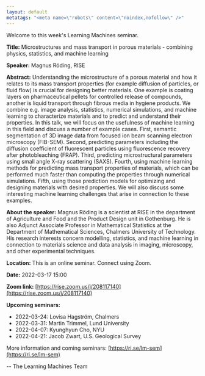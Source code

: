 ```yaml
---
layout: default
metatags: "<meta name=\"robots\" content=\"noindex,nofollow\" />"
---
```

Welcome to this week's Learning Machines seminar.

**Title:** Microstructures and mass transport in porous materials - combining physics, statistics, and machine learning

**Speaker:** Magnus Röding, RISE

**Abstract:** Understanding the microstructure of a porous material and how it relates to its mass transport properties (for example diffusion of particles, or fluid flow) is crucial for designing better materials. One example is coating layers on pharmaceutical pellets for controlled release of compounds, another is liquid transport through fibrous media in hygiene products. We combine e.g. image analysis, statistics, numerical simulations, and machine learning to characterize materials and to predict and understand their properties. In this talk, we will focus on the usefulness of machine learning in this field and discuss a number of example cases. First, semantic segmentation of 3D image data from focused ion beam scanning electron microscopy (FIB-SEM). Second, predicting parameters including the diffusion coefficient of fluorescent particles using fluorescence recovery after photobleaching (FRAP). Third, predicting microstructural parameters using small angle X-ray scattering (SAXS). Fourth, using machine learning methods for predicting mass transport properties of materials, which can be performed much faster than computing the properties through numerical simulations. Fifth, using those prediction models for optimizing and designing materials with desired properties. We will also discuss some interesting machine learning challenges that arise in connection to these examples.

**About the speaker:** Magnus Röding is a scientist at RISE in the department of Agriculture and Food and the Product Design unit in Gothenburg. He is also Adjunct Associate Professor in Mathematical Statistics at the Department of Mathematical Sciences, Chalmers University of Technology. His research interests concern modelling, statistics, and machine learning in connection to materials science and data analysis in imaging, microscopy, and other experimental techniques.

**Location:** This is an online seminar. Connect using Zoom.

**Date:** 2022-03-17 15:00

**Zoom link:** [https://rise.zoom.us/j/208117140](https://rise.zoom.us/j/208117140)

**Upcoming seminars:**

* 2022-03-24: Lovisa Hagström, Chalmers
* 2022-03-31: Martin Trimmel, Lund University
* 2022-04-07: Kyunghyun Cho, NYU
* 2022-04-21: Jacob Zwart, U.S. Geological Survey

More information and coming seminars: [https://ri.se/lm-sem](https://ri.se/lm-sem)

-- The Learning Machines Team


